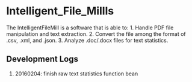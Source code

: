 # Intelligent_File_Millls
The IntelligentFileMill is a software that is able to:
	1. Handle PDF file manipulation and text extraction.
	2. Convert the file among the format of .csv, .xml, and .json. 
	3. Analyze .doc/.docx files for text statistics. 
	
## Development Logs 
1. 20160204: finish raw text statistics function bean 
